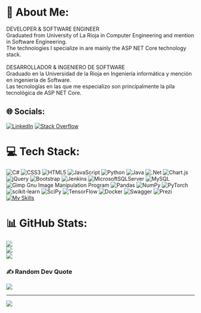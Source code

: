 # 💫 About Me:
DEVELOPER & SOFTWARE ENGINEER<br>Graduated from University of La Rioja in Computer Engineering and mention in Software Engineering.<br>The technologies I specialize in are mainly the ASP NET Core technology stack.<br><br>DESARROLLADOR & INGENIERO DE SOFTWARE<br>Graduado en la Universidad de la Rioja en Ingeniería informática y mención en ingeniería de Software.<br>Las tecnologías en las que me especializo son principalmente la pila tecnológica de ASP NET Core.


## 🌐 Socials:
[![LinkedIn](https://img.shields.io/badge/LinkedIn-%230077B5.svg?logo=linkedin&logoColor=white)](https://linkedin.com/in/hesolar/) [![Stack Overflow](https://img.shields.io/badge/-Stackoverflow-FE7A16?logo=stack-overflow&logoColor=white)](https://stackoverflow.com/users/16686166) 

# 💻 Tech Stack:
![C#](https://img.shields.io/badge/c%23-%23239120.svg?style=plastic&logo=c-sharp&logoColor=white) ![CSS3](https://img.shields.io/badge/css3-%231572B6.svg?style=plastic&logo=css3&logoColor=white) ![HTML5](https://img.shields.io/badge/html5-%23E34F26.svg?style=plastic&logo=html5&logoColor=white) ![JavaScript](https://img.shields.io/badge/javascript-%23323330.svg?style=plastic&logo=javascript&logoColor=%23F7DF1E) ![Python](https://img.shields.io/badge/python-3670A0?style=plastic&logo=python&logoColor=ffdd54) ![Java](https://img.shields.io/badge/java-%23ED8B00.svg?style=plastic&logo=java&logoColor=white) ![.Net](https://img.shields.io/badge/.NET-5C2D91?style=plastic&logo=.net&logoColor=white) ![Chart.js](https://img.shields.io/badge/chart.js-F5788D.svg?style=plastic&logo=chart.js&logoColor=white) ![jQuery](https://img.shields.io/badge/jquery-%230769AD.svg?style=plastic&logo=jquery&logoColor=white) ![Bootstrap](https://img.shields.io/badge/bootstrap-%23563D7C.svg?style=plastic&logo=bootstrap&logoColor=white) ![Jenkins](https://img.shields.io/badge/jenkins-%232C5263.svg?style=plastic&logo=jenkins&logoColor=white) ![MicrosoftSQLServer](https://img.shields.io/badge/Microsoft%20SQL%20Sever-CC2927?style=plastic&logo=microsoft%20sql%20server&logoColor=white) ![MySQL](https://img.shields.io/badge/mysql-%2300f.svg?style=plastic&logo=mysql&logoColor=white) ![Gimp Gnu Image Manipulation Program](https://img.shields.io/badge/Gimp-657D8B?style=plastic&logo=gimp&logoColor=FFFFFF) ![Pandas](https://img.shields.io/badge/pandas-%23150458.svg?style=plastic&logo=pandas&logoColor=white) ![NumPy](https://img.shields.io/badge/numpy-%23013243.svg?style=plastic&logo=numpy&logoColor=white) ![PyTorch](https://img.shields.io/badge/PyTorch-%23EE4C2C.svg?style=plastic&logo=PyTorch&logoColor=white) ![scikit-learn](https://img.shields.io/badge/scikit--learn-%23F7931E.svg?style=plastic&logo=scikit-learn&logoColor=white) ![SciPy](https://img.shields.io/badge/SciPy-%230C55A5.svg?style=plastic&logo=scipy&logoColor=%white) ![TensorFlow](https://img.shields.io/badge/TensorFlow-%23FF6F00.svg?style=plastic&logo=TensorFlow&logoColor=white) ![Docker](https://img.shields.io/badge/docker-%230db7ed.svg?style=plastic&logo=docker&logoColor=white) ![Swagger](https://img.shields.io/badge/-Swagger-%23Clojure?style=plastic&logo=swagger&logoColor=white) ![Prezi](https://img.shields.io/badge/Prezi-%23000000.svg?style=plastic&logo=Prezi&logoColor=white)
[![My Skills](https://skillicons.dev/icons?i=visualstudio,dotnet,cs,html,css,js,azure,bootstrap,jenkins,docker,github,gitlab,html,java,jquery,linkedin,powershell,stackoverflow,vscode&perline=20)](https://skillicons.dev)


# 📊 GitHub Stats:
![](https://github-readme-stats.vercel.app/api?username=hesolar&theme=blueberry&hide_border=false&include_all_commits=true&count_private=true)<br/>
![](https://github-readme-streak-stats.herokuapp.com/?user=hesolar&theme=blueberry&hide_border=false)<br/>
![](https://github-readme-stats.vercel.app/api/top-langs/?username=hesolar&theme=blueberry&hide_border=false&include_all_commits=true&count_private=true&layout=compact)

### ✍️ Random Dev Quote
![](https://quotes-github-readme.vercel.app/api?type=horizontal&theme=radical)


---
[![](https://visitcount.itsvg.in/api?id=hesolar&icon=0&color=0)](https://visitcount.itsvg.in)

